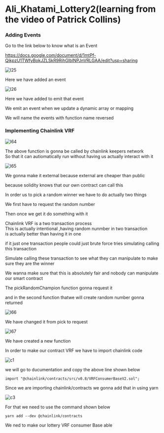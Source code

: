 # Ali_Khatami_Lottery2(learning from the video of Patrick Collins)

### Adding Events

Go to the link below to know what is an Event

https://docs.google.com/document/d/1mtPf-QikpzU1TWfyBokJZLSkR9RihGlblNPJnVRLGAA/edit?usp=sharing

![l25](https://github.com/C191068/Ali_Khatami_Lottery2/assets/89090776/12960201-b8e8-47a4-87af-054a8810e6e3)

Here we have added an event <br>

![l26](https://github.com/C191068/Ali_Khatami_Lottery2/assets/89090776/4e07016a-89a8-4789-a3b6-19e3ff6d6916)

Here we have added to emit that event <br>

We emit an event when we update a dynamic array or mapping <br>

We will name the events with function name reversed <br>


### Implementing Chainlink VRF

![l64](https://github.com/C191068/Ali_Khatami_Lottery2/assets/89090776/2d745052-e8e6-41de-90a5-8c03d307a73e)

The above function is gonna be called by chainlink keepers network <br>
So that it can autiomatically run without having us actually interact with it <br>

![l65](https://github.com/C191068/Ali_Khatami_Lottery2/assets/89090776/ff671207-9990-4121-b51f-6ba397332e0e)

We gonna make it external because external are cheaper than public <br>

because solidity knows that our own contract can call this <br>


In order us to pick a random winner we have to do actually two things <br>

We first have to request the random number <br>

Then once we get it do something with it <br>


Chainlink VRF is a two transaction process <br>
This is actually intentional ,having random nunmber in two transaction <br>
is actually better than having it in one <br>

if it just one transaction people could just brute force tries simulating calling this transaction <br>

Simulate calling these transaction to see what they can manipulate to make sure they are the winner <br>


We wanna make sure that this is absolutely fair and nobody can manipulate our smart contract <br>

The pickRandomChampion function gonna request it <br>

and in the second function thatwe will create random number gonna returned <br>



![l66](https://github.com/C191068/Ali_Khatami_Lottery2/assets/89090776/749ce971-0fb3-4601-a861-2201f4464551)

We have changed it from pick to request <br>


![l67](https://github.com/C191068/Ali_Khatami_Lottery2/assets/89090776/21f0598a-13ea-4fb1-b603-e2ccfce33254)

We have created a new function <br>

In order to make our contract VRF we have to import chainlink code <br>

![c1](https://github.com/C191068/Ali_Khatami_Lottery2/assets/89090776/15e271ce-09a6-4fa6-bfc6-7f832c1274b8)

we will go to ducumentation and copy the above line shown below <br>

``` import "@chainlink/contracts/src/v0.8/VRFConsumerBaseV2.sol"; ``` <br>

Since we are importing chainlink/contracts we gonna add that in using yarn <br>


![c3](https://github.com/C191068/Ali_Khatami_Lottery2/assets/89090776/a3b35071-b43f-4621-88c1-3d16fd0bd16e)

For that we need to use the command shown below <br>

```yarn add --dev @chainlink/contracts``` <br>

We ned to make our lottery VRF consumer Base able <br>
















